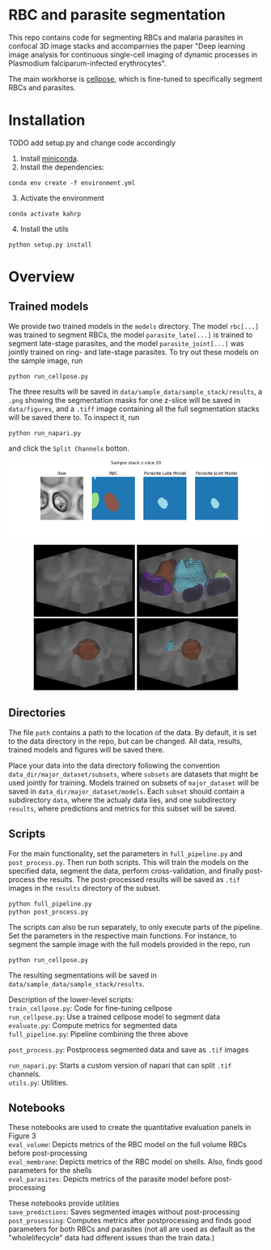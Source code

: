 # RBC and parasite segmentation
This repo contains code for segmenting RBCs and malaria parasites in confocal 3D
image stacks and accomparnies the paper "Deep learning image analysis for continuous single-cell imaging of dynamic
processes in Plasmodium falciparum-infected erythrocytes".

The main workhorse is [cellpose](https://www.cellpose.org/), which is fine-tuned to specifically segment RBCs and parasites.


# Installation
TODO add setup.py and change code accordingly
1. Install [miniconda](https://docs.conda.io/en/latest/miniconda.html).
2. Install the dependencies:
```
conda env create -f environment.yml
```
3. Activate the environment
```
conda activate kahrp
```
4. Install the utils
```
python setup.py install
```

# Overview

## Trained models
We provide two trained models in the `models` directory. The model `rbc[...]` was trained to segment RBCs, the model 
`parasite_late[...]` is trained to segment late-stage parasites, and the model `parasite_joint[...]` was jointly trained
on ring- and late-stage parasites. To try out these models on the sample image,
run
```
python run_cellpose.py
```
The three results will be saved in `data/sample_data/sample_stack/results`, a `.png` showing the segmentation masks for 
one z-slice will be saved in `data/figures`, and a `.tiff` image containing all the full segmentation stacks will be saved
there to. To inspect it, run

```
python run_napari.py
```
and click the `Split Channels` botton.

<img src="data/figures/sample_stack_z_slice_20_preds.png" alt="z-slice of segmentations" width="700"/>


<p align="center">
  <img src="data/figures/sample_stack_raw.png" alt="Raw" width="200"/>
  <img src="data/figures/sample_stack_rbc_seg.png" alt="RBC" width="200"/>
  <img src="data/figures/sample_stack_parasite_late_seg.png" alt="Parasite late" width="200"/>
  <img src="data/figures/sample_stack_parasite_joint_seg.png" alt="Parasite joint" width="200"/>
</p>

## Directories
The file `path` contains a path to the location of the data. By default, it is set
to the data directory in the repo, but can be changed. All data, results, trained 
models and figures will be saved there.

Place your data into the data directory following the convention 
`data_dir/major_dataset/subsets`, where `subsets` are datasets that might be used 
jointly for training. Models trained on subsets of `major_dataset` will be saved in 
`data_dir/major_dataset/models`. Each `subset` should contain a subdirectory `data`,
where the actualy data lies, and one subdirectory `results`, where predictions and metrics
for this subset will be saved.

## Scripts
For the main functionality, set the parameters in `full_pipeline.py` and `post_process.py`. Then run both scripts. This
will train the models on the specified data, segment the data, perform cross-validation, and finally post-process the 
results. The post-processed results will be saved as `.tif` images in the `results` directory of the subset.

```
python full_pipeline.py
python post_process.py
```

The scripts can also be run separately, to only execute parts of the pipeline. Set the parameters in the respective main 
functions. For instance, to segment the sample image with the full models provided in the repo, run

```
python run_cellpose.py
```
The resulting segmentations will be saved in `data/sample_data/sample_stack/results`.

Description of the lower-level scripts:  
`train_cellpose.py`: Code for fine-tuning cellpose  
`run_cellpose.py`: Use a trained cellpose model to segment data  
`evaluate.py`: Compute metrics for segmented data  
`full_pipeline.py`: Pipeline combining the three above

`post_process.py`: Postprocess segmented data and save as `.tif` images

`run_napari.py`: Starts a custom version of napari that can split `.tif` channels.  
`utils.py`: Utilities.




## Notebooks
These notebooks are used to create the quantitative evaluation panels in Figure 3  
`eval_volume`: Depicts metrics of the RBC model on the full volume RBCs before post-processing  
`eval_membrane`: Depicts metrics of the RBC model on shells. Also, finds good parameters for 
the shells  
`eval_parasites`: Depicts metrics of the parasite model before post-processing  

These notebooks provide utilities  
`save_predictions`: Saves segmented images without post-processing
`post_prosessing`: Computes metrics after postprocessing and finds good parameters for both RBCs 
and parasites (not all are used as default as the "wholelifecycle" data had different issues than the
train data.)
